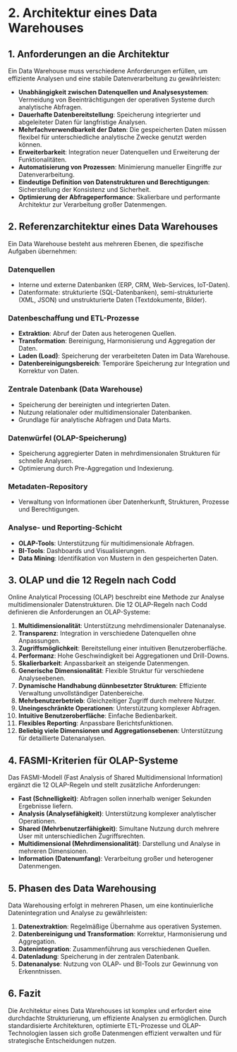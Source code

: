 # 2. Architektur eines Data Warehouses

## **1. Anforderungen an die Architektur**
Ein Data Warehouse muss verschiedene Anforderungen erfüllen, um effiziente Analysen und eine stabile Datenverarbeitung zu gewährleisten:
- **Unabhängigkeit zwischen Datenquellen und Analysesystemen**: Vermeidung von Beeinträchtigungen der operativen Systeme durch analytische Abfragen.
- **Dauerhafte Datenbereitstellung**: Speicherung integrierter und abgeleiteter Daten für langfristige Analysen.
- **Mehrfachverwendbarkeit der Daten**: Die gespeicherten Daten müssen flexibel für unterschiedliche analytische Zwecke genutzt werden können.
- **Erweiterbarkeit**: Integration neuer Datenquellen und Erweiterung der Funktionalitäten.
- **Automatisierung von Prozessen**: Minimierung manueller Eingriffe zur Datenverarbeitung.
- **Eindeutige Definition von Datenstrukturen und Berechtigungen**: Sicherstellung der Konsistenz und Sicherheit.
- **Optimierung der Abfrageperformance**: Skalierbare und performante Architektur zur Verarbeitung großer Datenmengen.

## **2. Referenzarchitektur eines Data Warehouses**
Ein Data Warehouse besteht aus mehreren Ebenen, die spezifische Aufgaben übernehmen:

### **Datenquellen**
- Interne und externe Datenbanken (ERP, CRM, Web-Services, IoT-Daten).
- Datenformate: strukturierte (SQL-Datenbanken), semi-strukturierte (XML, JSON) und unstrukturierte Daten (Textdokumente, Bilder).

### **Datenbeschaffung und ETL-Prozesse**
- **Extraktion**: Abruf der Daten aus heterogenen Quellen.
- **Transformation**: Bereinigung, Harmonisierung und Aggregation der Daten.
- **Laden (Load)**: Speicherung der verarbeiteten Daten im Data Warehouse.
- **Datenbereinigungsbereich**: Temporäre Speicherung zur Integration und Korrektur von Daten.

### **Zentrale Datenbank (Data Warehouse)**
- Speicherung der bereinigten und integrierten Daten.
- Nutzung relationaler oder multidimensionaler Datenbanken.
- Grundlage für analytische Abfragen und Data Marts.

### **Datenwürfel (OLAP-Speicherung)**
- Speicherung aggregierter Daten in mehrdimensionalen Strukturen für schnelle Analysen.
- Optimierung durch Pre-Aggregation und Indexierung.

### **Metadaten-Repository**
- Verwaltung von Informationen über Datenherkunft, Strukturen, Prozesse und Berechtigungen.

### **Analyse- und Reporting-Schicht**
- **OLAP-Tools**: Unterstützung für multidimensionale Abfragen.
- **BI-Tools**: Dashboards und Visualisierungen.
- **Data Mining**: Identifikation von Mustern in den gespeicherten Daten.

## **3. OLAP und die 12 Regeln nach Codd**
Online Analytical Processing (OLAP) beschreibt eine Methode zur Analyse multidimensionaler Datenstrukturen. Die 12 OLAP-Regeln nach Codd definieren die Anforderungen an OLAP-Systeme:
1. **Multidimensionalität**: Unterstützung mehrdimensionaler Datenanalyse.
2. **Transparenz**: Integration in verschiedene Datenquellen ohne Anpassungen.
3. **Zugriffsmöglichkeit**: Bereitstellung einer intuitiven Benutzeroberfläche.
4. **Performanz**: Hohe Geschwindigkeit bei Aggregationen und Drill-Downs.
5. **Skalierbarkeit**: Anpassbarkeit an steigende Datenmengen.
6. **Generische Dimensionalität**: Flexible Struktur für verschiedene Analyseebenen.
7. **Dynamische Handhabung dünnbesetzter Strukturen**: Effiziente Verwaltung unvollständiger Datenbereiche.
8. **Mehrbenutzerbetrieb**: Gleichzeitiger Zugriff durch mehrere Nutzer.
9. **Uneingeschränkte Operationen**: Unterstützung komplexer Abfragen.
10. **Intuitive Benutzeroberfläche**: Einfache Bedienbarkeit.
11. **Flexibles Reporting**: Anpassbare Berichtsfunktionen.
12. **Beliebig viele Dimensionen und Aggregationsebenen**: Unterstützung für detaillierte Datenanalysen.

## **4. FASMI-Kriterien für OLAP-Systeme**
Das FASMI-Modell (Fast Analysis of Shared Multidimensional Information) ergänzt die 12 OLAP-Regeln und stellt zusätzliche Anforderungen:
- **Fast (Schnelligkeit)**: Abfragen sollen innerhalb weniger Sekunden Ergebnisse liefern.
- **Analysis (Analysefähigkeit)**: Unterstützung komplexer analytischer Operationen.
- **Shared (Mehrbenutzerfähigkeit)**: Simultane Nutzung durch mehrere User mit unterschiedlichen Zugriffsrechten.
- **Multidimensional (Mehrdimensionalität)**: Darstellung und Analyse in mehreren Dimensionen.
- **Information (Datenumfang)**: Verarbeitung großer und heterogener Datenmengen.

## **5. Phasen des Data Warehousing**
Data Warehousing erfolgt in mehreren Phasen, um eine kontinuierliche Datenintegration und Analyse zu gewährleisten:
1. **Datenextraktion**: Regelmäßige Übernahme aus operativen Systemen.
2. **Datenbereinigung und Transformation**: Korrektur, Harmonisierung und Aggregation.
3. **Datenintegration**: Zusammenführung aus verschiedenen Quellen.
4. **Datenladung**: Speicherung in der zentralen Datenbank.
5. **Datenanalyse**: Nutzung von OLAP- und BI-Tools zur Gewinnung von Erkenntnissen.

## **6. Fazit**
Die Architektur eines Data Warehouses ist komplex und erfordert eine durchdachte Strukturierung, um effiziente Analysen zu ermöglichen. Durch standardisierte Architekturen, optimierte ETL-Prozesse und OLAP-Technologien lassen sich große Datenmengen effizient verwalten und für strategische Entscheidungen nutzen.

